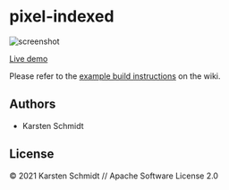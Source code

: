 # pixel-indexed

![screenshot](https://raw.githubusercontent.com/thi-ng/umbrella/develop/assets/pixel/pixel-indexed.jpg)

[Live demo](http://demo.thi.ng/umbrella/pixel-indexed/)

Please refer to the [example build instructions](https://github.com/thi-ng/umbrella/wiki/Example-build-instructions) on the wiki.

## Authors

- Karsten Schmidt

## License

&copy; 2021 Karsten Schmidt // Apache Software License 2.0
